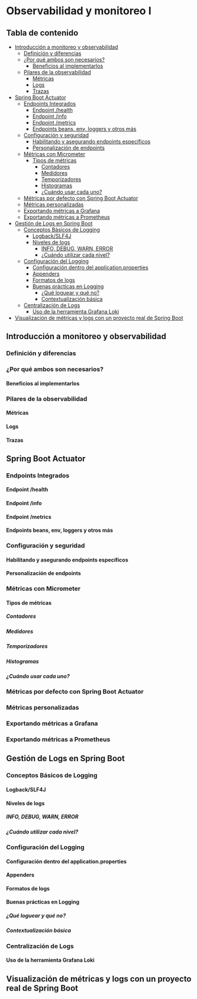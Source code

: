 # Observabilidad y monitoreo I

## Tabla de contenido

- [Introducción a monitoreo y observabilidad](#introduccion-a-monitoreo-y-observabilidad)
  - [Definición y diferencias](#definicion-y-diferencias)
  - [¿Por qué ambos son necesarios?](#por-que-son-necesarios)
    - [Beneficios al implementarlos](#beneficios-de-monitoreo-y-observabilidad)
  - [Pilares de la observabilidad](#pilares-de-observabilidad)
    - [Métricas](#metricas)
    - [Logs](#logs)
    - [Trazas](#trazas)
- [Spring Boot Actuator](#spring-boot-actuator)
  - [Endpoints Integrados](#endpoints-integrados)
    - [Endpoint /health](#endpoint-health)
    - [Endpoint /info](#endpoint-info)
    - [Endpoint /metrics](#endpoint-metrics)
    - [Endpoints beans, env, loggers y otros más](#otros-endpoints)
  - [Configuración y seguridad](#configuracion-y-seguridad-para-actuator)
    - [Habilitando y asegurando endpoints específicos](#asegurando-endpoints-de-actuator)
    - [Personalización de endpoints](#personalizacion-de-endpoints)
  - [Métricas con Micrometer](#metricas-con-micrometer)
    - [Tipos de métricas](#tipos-de-metricas)
    	- [Contadores](#contadores)
    	- [Medidores](#medidores)
    	- [Temporizadores](#temporizadores)
    	- [Histogramas](#histogramas)
    	- [¿Cuándo usar cada uno?](#cuando-usar-cada-uno)
  - [Métricas por defecto con Spring Boot Actuator](#metricas-por-defecto-de-spring-actuator)
  - [Métricas personalizadas](#metricas-personalizadas)
  - [Exportando métricas a Grafana](#exportando-metricas-a-grafana)
  - [Exportando métricas a Prometheus](#exportando-metricas-a-prometheus)
- [Gestión de Logs en Spring Boot](#gestion-de-logs)
  - [Conceptos Básicos de Logging](#conceptos-basicos-de-logging)
    - [Logback/SLF4J](#sl4j)
    - [Niveles de logs](#niveles-de-logs)
        - [INFO, DEBUG, WARN, ERROR](#info-debug-warn-error)
        - [¿Cuándo utilizar cada nivel?](#cuando-utilizar-cada-nivel)
  - [Configuración del Logging](#configuracion-de-logging)
    - [Configuración dentro del application.properties](#configuracion-en-properties)
    - [Appenders](#appenders)
    - [Formatos de logs](#formatos-de-logs)
    - [Buenas prácticas en Logging](#buenas-practicas-en-logging)
    	- [¿Qué loguear y qué no?](#no-todo-se-loguea)
    	- [Contextualización básica](#contextualizacion-basica)
  - [Centralización de Logs](#centralizacion-de-logs)
    - [Uso de la herramienta Grafana Loki](#grafana-loki)
- [Visualización de métricas y logs con un proyecto real de Spring Boot](#logs-y-metricas-en-un-proyecto-de-spring)


<a id="introduccion-a-monitoreo-y-observabilidad"></a>
## Introducción a monitoreo y observabilidad

<a id="definicion-y-diferencias"></a>
### Definición y diferencias

<a id="por-que-son-necesarios"></a>
### ¿Por qué ambos son necesarios?

<a id="beneficios-de-monitoreo-y-observabilidad"></a>
#### Beneficios al implementarlos
      
<a id="pilares-de-observabilidad"></a>
### Pilares de la observabilidad

<a id="metricas"></a>
#### Métricas

<a id="logs"></a>
#### Logs

<a id="trazas"></a>
#### Trazas

<a id="spring-boot-actuator"></a>
## Spring Boot Actuator

<a id="endpoints-integrados"></a>
### Endpoints Integrados

<a id="endpoint-health"></a>
#### Endpoint /health

<a id="endpoint-info"></a>
#### Endpoint /info

<a id="endpoint-metrics"></a>
#### Endpoint /metrics

<a id="otros-endpoints"></a>
#### Endpoints beans, env, loggers y otros más

<a id="configuracion-y-seguridad-para-actuator"></a>
### Configuración y seguridad

<a id="asegurando-endpoints-de-actuator"></a>
#### Habilitando y asegurando endpoints específicos

<a id="personalizacion-de-endpoints"></a>
#### Personalización de endpoints

<a id="metricas-con-micrometer"></a>
### Métricas con Micrometer

<a id="tipos-de-metricas"></a>
#### Tipos de métricas

<a id="contadores"></a>
##### Contadores

<a id="medidores"></a>
##### Medidores

<a id="temporizadores"></a>
##### Temporizadores

<a id="histogramas"></a>
##### Histogramas

<a id="cuando-usar-cada-uno"></a>
##### ¿Cuándo usar cada uno?

<a id="metricas-por-defecto-de-spring-actuator"></a>
### Métricas por defecto con Spring Boot Actuator

<a id="metricas-personalizadas"></a>
### Métricas personalizadas

<a id="exportando-metricas-a-grafana"></a>
### Exportando métricas a Grafana

<a id="exportando-metricas-a-prometheus"></a>
### Exportando métricas a Prometheus

<a id="gestion-de-logs"></a>
## Gestión de Logs en Spring Boot

<a id="conceptos-basicos-de-logging"></a>
### Conceptos Básicos de Logging

<a id="sl4j"></a>
#### Logback/SLF4J

<a id="niveles-de-logs"></a>
#### Niveles de logs

<a id="info-debug-warn-error"></a>
##### INFO, DEBUG, WARN, ERROR

<a id="cuando-utilizar-cada-nivel"></a>
##### ¿Cuándo utilizar cada nivel?

<a id="configuracion-de-logging"></a>
### Configuración del Logging

<a id="configuracion-en-properties"></a>
#### Configuración dentro del application.properties

<a id="appenders"></a>
#### Appenders

<a id="formatos-de-logs"></a>
#### Formatos de logs

<a id="buenas-practicas-en-logging"></a>
#### Buenas prácticas en Logging

<a id="no-todo-se-loguea"></a>
##### ¿Qué loguear y qué no?

<a id="contextualizacion-basica"></a>
##### Contextualización básica

<a id="centralizacion-de-logs"></a>
### Centralización de Logs

<a id="grafana-loki"></a>
#### Uso de la herramienta Grafana Loki

<a id="logs-y-metricas-en-un-proyecto-de-spring"></a>
## Visualización de métricas y logs con un proyecto real de Spring Boot
